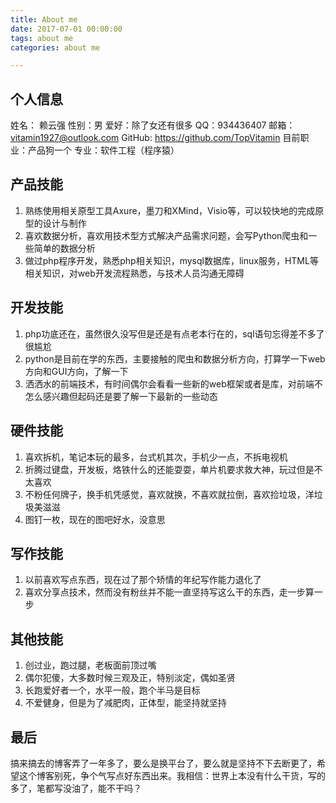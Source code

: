 ```yaml
---
title: About me
date: 2017-07-01 00:00:00
tags: about me
categories: about me

---
```


## 个人信息

姓名： 赖云强
性别：男
爱好：除了女还有很多
QQ：934436407
邮箱：vitamin1927@outlook.com
GitHub: https://github.com/TopVitamin
目前职业：产品狗一个
专业：软件工程（程序猿）

## 产品技能

1. 熟练使用相关原型工具Axure，墨刀和XMind，Visio等，可以较快地的完成原型的设计与制作
2. 喜欢数据分析，喜欢用技术型方式解决产品需求问题，会写Python爬虫和一些简单的数据分析
3. 做过php程序开发，熟悉php相关知识，mysql数据库，linux服务，HTML等相关知识，对web开发流程熟悉，与技术人员沟通无障碍

## 开发技能

1. php功底还在，虽然很久没写但是还是有点老本行在的，sql语句忘得差不多了很尴尬
2. python是目前在学的东西，主要接触的爬虫和数据分析方向，打算学一下web方向和GUI方向，了解一下
3. 洒洒水的前端技术，有时间偶尔会看看一些新的web框架或者是库，对前端不怎么感兴趣但起码还是要了解一下最新的一些动态

## 硬件技能

1. 喜欢拆机，笔记本玩的最多，台式机其次，手机少一点，不拆电视机
2. 折腾过键盘，开发板，烙铁什么的还能耍耍，单片机要求救大神，玩过但是不太喜欢
3. 不粉任何牌子，换手机凭感觉，喜欢就换，不喜欢就拉倒，喜欢捡垃圾，洋垃圾美滋滋
4. 图钉一枚，现在的图吧好水，没意思

## 写作技能

1. 以前喜欢写点东西，现在过了那个矫情的年纪写作能力退化了
2. 喜欢分享点技术，然而没有粉丝并不能一直坚持写这么干的东西，走一步算一步

## 其他技能

1. 创过业，跑过腿，老板面前顶过嘴
2. 偶尔犯傻，大多数时候三观及正，特别淡定，偶如圣贤
3. 长跑爱好者一个，水平一般，跑个半马是目标
4. 不爱健身，但是为了减肥肉，正体型，能坚持就坚持

## 最后

搞来搞去的博客弄了一年多了，要么是换平台了，要么就是坚持不下去断更了，希望这个博客别死，争个气写点好东西出来。我相信：世界上本没有什么干货，写的多了，笔都写没油了，能不干吗？


